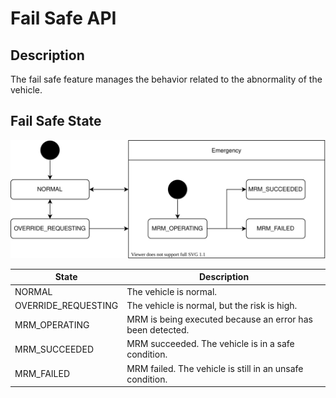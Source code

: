 # Fail Safe API

## Description

The fail safe feature manages the behavior related to the abnormality of the vehicle.

## Fail Safe State

![fail-safe-state](./fail-safe-state.drawio.svg)

| State               | Description                                               |
| ------------------- | --------------------------------------------------------- |
| NORMAL              | The vehicle is normal.                                    |
| OVERRIDE_REQUESTING | The vehicle is normal, but the risk is high.              |
| MRM_OPERATING       | MRM is being executed because an error has been detected. |
| MRM_SUCCEEDED       | MRM succeeded. The vehicle is in a safe condition.        |
| MRM_FAILED          | MRM failed. The vehicle is still in an unsafe condition.  |
